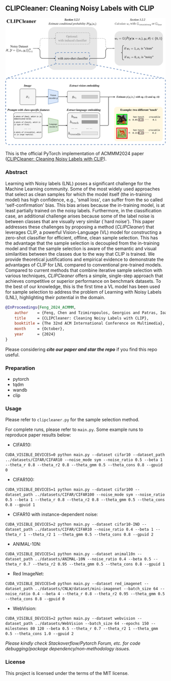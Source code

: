 ## **CLIPCleaner: Cleaning Noisy Labels with CLIP**

<p align="center">
    <img src="sources/acmmm.svg" alt="svg" width="600"/>
</p>

This is the official PyTorch implementation of ACMMM2024 paper  ([CLIPCleaner: Cleaning Noisy Labels with CLIP](https://www.arxiv.org/abs/2408.10012)). 

### Abstract
Learning with Noisy labels (LNL) poses a significant challenge for the Machine Learning community. Some of the most widely used approaches that select as clean samples for which the model itself (the in-training model) has high confidence, e.g., 'small loss', can suffer from the so called 'self-confirmation' bias. This bias arises because the in-training model, is at least partially trained on the noisy labels. Furthermore, in the classification case, an additional challenge arises because some of the label noise is between classes that are visually very similar (`hard noise'). 
This paper addresses these challenges by proposing a method (*CLIPCleaner*) that leverages CLIP, a powerful Vision-Language (VL) model for constructing a zero-shot classifier for efficient, offline, clean sample selection. 
This has the advantage that the sample selection is decoupled from the in-training model and that the sample selection is aware of the semantic and visual similarities between the classes due to the way that CLIP is trained. We provide theoretical justifications and empirical evidence to demonstrate the advantages of CLIP for LNL compared to conventional pre-trained models.
Compared to current methods that combine iterative sample selection with various techniques, *CLIPCleaner* offers a simple, single-step approach that achieves competitive or superior performance on benchmark datasets. To the best of our knowledge, this is the first time a VL model has been used for sample selection to address the problem of Learning with Noisy Labels (LNL), highlighting their potential in the domain.

```bibtex
@InProceedings{Feng_2024_ACMMM,
    author    = {Feng, Chen and Tzimiropoulos, Georgios and Patras, Ioannis},
    title     = {CLIPCleaner: Cleaning Noisy Labels with CLIP},
    booktitle = {The 32nd ACM International Conference on Multimedia},
    month     = {October},
    year      = {2024}
}
```
Please considering ***cite our paper and star the repo*** if you find this repo useful.

### Preparation
- pytorch
- tqdm
- wandb
- clip


### Usage

Please refer to `clipcleaner.py` for the sample selection method.

For complete runs, please refer to `main.py`. Some example runs to reproduce paper results below:

- CIFAR10: 
```
CUDA_VISIBLE_DEVICES=0 python main.py --dataset cifar10 --dataset_path ../datasets/CIFAR/CIFAR10 --noise_mode sym --noise_ratio 0.5 --beta 1 --theta_r 0.8 --theta_r2 0.8 --theta_gmm 0.5 --theta_cons 0.8 --gpuid 0
```
- CIFAR100:
```
CUDA_VISIBLE_DEVICES=1 python main.py --dataset cifar100 --dataset_path ../datasets/CIFAR/CIFAR100 --noise_mode sym --noise_ratio 0.5 --beta 1 --theta_r 0.8 --theta_r2 0.8 --theta_gmm 0.5 --theta_cons 0.8 --gpuid 1
```
- CIFAR10 with instance-dependent noise:
```
CUDA_VISIBLE_DEVICES=2 python main.py --dataset cifar10-IND --dataset_path ../datasets/CIFAR/CIFAR10 --noise_ratio 0.4 --beta 1 --theta_r 1 --theta_r2 1 --theta_gmm 0.5 --theta_cons 0.8 --gpuid 2
```
- ANIMAL-10N:
```
CUDA_VISIBLE_DEVICES=1 python main.py --dataset animal10n --dataset_path ../datasets/ANIMAL-10N --noise_ratio 0.4 --beta 0.5 --theta_r 0.7 --theta_r2 0.95 --theta_gmm 0.5 --theta_cons 0.8 --gpuid 1
```
- Red ImageNet:
```
CUDA_VISIBLE_DEVICES=0 python main.py --dataset red_imagenet --dataset_path ../datasets/CNLW/dataset/mini-imagenet --batch_size 64 --noise_ratio 0.4 --beta 4 --theta_r 0.8 --theta_r2 0.95 --theta_gmm 0.5 --theta_cons 0.8 --gpuid 0
```
- WebVision:
```
CUDA_VISIBLE_DEVICES=2 python main.py --dataset webvision --dataset_path ../datasets/WebVision --batch_size 64 --epochs 150 --milestones 80 120 --beta 0.5 --theta_r 0.7 --theta_r2 1 --theta_gmm 0.5 --theta_cons 1.0 --gpuid 2
```

_Please kindly check Stackoverflow/Pytorch Forum, etc. for code debugging/package dependency/non-methodology issues._

### License
This project is licensed under the terms of the MIT license.
